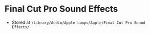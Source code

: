 # Final Cut Pro Sound Effects

- Stored at `/Library/Audio/Apple Loops/Apple/Final Cut Pro Sound Effects/`

